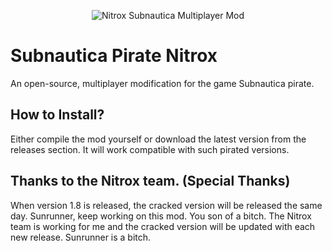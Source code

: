 <p align="center">
    <img src="https://i.imgur.com/ofnNX5z.gif" alt="Nitrox Subnautica Multiplayer Mod" />
</p>

# Subnautica Pirate Nitrox
An open-source, multiplayer modification for the game Subnautica pirate.

## How to Install?

Either compile the mod yourself or download the latest version from the releases section. It will work compatible with such pirated versions. 

## Thanks to the Nitrox team. (Special Thanks)

When version 1.8 is released, the cracked version will be released the same day. Sunrunner, keep working on this mod. You son of a bitch. The Nitrox team is working for me and the cracked version will be updated with each new release. Sunrunner is a bitch.
